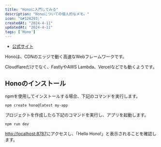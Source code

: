 ```yaml
---
title: "Honoに入門してみる"
description: "Honoについての個人的なメモ。"
icon: "&#128293;"
createdAt: "2024-4-11"
updatedAt: "2024-4-11"
tags: ['Hono']
---
```


- [公式サイト](https://hono.dev/)

Honoは、CDNのエッジで動く高速なWebフレームワークです。  

Cloudflareだけでなく、FastlyやAWS Lambda、Vercelなどでも動くようです。  

## Honoのインストール

npmを使用してインストールする場合、下記のコマンドを実行します。  

```shell
npm create hono@latest my-app
```

プロジェクトを作成したら下記のコマンドを実行し、アプリを起動します。  

```shell
npm run dev
```

[http://localhost:8787](http://localhost:8787)にアクセスし、「Hello Hono!」と表示されることを確認します。  
